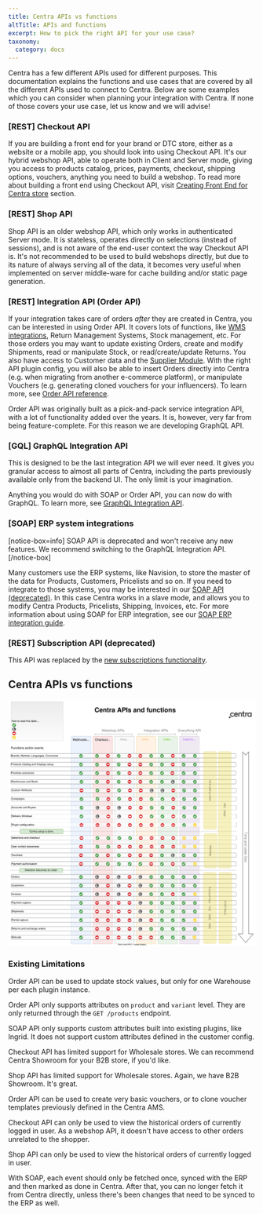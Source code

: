 ```yaml
---
title: Centra APIs vs functions
altTitle: APIs and functions
excerpt: How to pick the right API for your use case?
taxonomy:
  category: docs
---
```



Centra has a few different APIs used for different purposes. This documentation explains the functions and use cases that are covered by all the different APIs used to connect to Centra. Below are some examples which you can consider when planning your integration with Centra. If none of those covers your use case, let us know and we will advise!

### [REST] Checkout API

If you are building a front end for your brand or DTC store, either as a website or a mobile app, you should look into using Checkout API. It's our hybrid webshop API, able to operate both in Client and Server mode, giving you access to products catalog, prices, payments, checkout, shipping options, vouchers, anything you need to build a webshop. To read more about building a front end using Checkout API, visit [Creating Front End for Centra store](/fe-development) section.

### [REST] Shop API

Shop API is an older webshop API, which only works in authenticated Server mode. It is stateless, operates directly on selections (instead of sessions), and is not aware of the end-user context the way Checkout API is. It's not recommended to be used to build webshops directly, but due to its nature of always serving all of the data, it becomes very useful when implemented on server middle-ware for cache building and/or static page generation.

### [REST] Integration API (Order API)

If your integration takes care of orders *after* they are created in Centra, you can be interested in using Order API. It covers lots of functions, like [WMS integrations](/guides/wms-integration), Return Management Systems, Stock management, etc. For those orders you may want to update existing Orders, create and modify Shipments, read or manipulate Stock, or read/create/update Returns. You also have access to Customer data and the [Supplier Module](https://support.centra.com/centra-sections/modules/supplier-module). With the right API plugin config, you will also be able to insert Orders directly into Centra (e.g. when migrating from another e-commerce platform), or manipulate Vouchers (e.g. generating cloned vouchers for your influencers). To learn more, see [Order API reference](/api-references/order-api).

Order API was originally built as a pick-and-pack service integration API, with a lot of functionality added over the years. It is, however, very far from being feature-complete. For this reason we are developing GraphQL API.

### [GQL] GraphQL Integration API

This is designed to be the last integration API we will ever need. It gives you granular access to almost all parts of Centra, including the parts previously available only from the backend UI. The only limit is your imagination.

Anything you would do with SOAP or Order API, you can now do with GraphQL. To learn more, see [GraphQL Integration API](/api-references/graphql-integration-api).

### [SOAP] ERP system integrations

[notice-box=info]
SOAP API is deprecated and won't receive any new features. We recommend switching to the GraphQL Integration API.
[/notice-box]

Many customers use the ERP systems, like Navision, to store the master of the data for Products, Customers, Pricelists and so on. If you need to integrate to those systems, you may be interested in our [SOAP API (deprecated)](/api-references/soap-integration-api). In this case Centra works in a slave mode, and allows you to modify Centra Products, Pricelists, Shipping, Invoices, etc. For more information about using SOAP for ERP integration, see our [SOAP ERP integration guide](/guides/erp-integration).

### [REST] Subscription API (deprecated)

This API was replaced by the [new subscriptions functionality](/fe-development/subscriptions).

## Centra APIs vs functions

![Centra APIs vs functions](APIs.svg)

### Existing Limitations

<a id="LimitOrderWriteStock"></a>
Order API can be used to update stock values, but only for one Warehouse per each plugin instance.

<a id="LimitOrderReadAttributes"></a>
Order API only supports attributes on `product` and `variant` level. They are only returned through the `GET /products` endpoint.

<a id="LimitSoapWriteAttributes"></a>
SOAP API only supports custom attributes built into existing plugins, like Ingrid. It does not support custom attributes defined in the customer config.

<a id="LimitCheckoutB2B"></a>
Checkout API has limited support for Wholesale stores. We can recommend Centra Showroom for your B2B store, if you'd like.

<a id="LimitShopB2B"></a>
Shop API has limited support for Wholesale stores. Again, we have B2B Showroom. It's great.

<a id="LimitOrderWriteVouchers"></a>
Order API can be used to create very basic vouchers, or to clone voucher templates previously defined in the Centra AMS.

<a id="LimitCheckoutReadOrders"></a>
Checkout API can only be used to view the historical orders of currently logged in user. As a webshop API, it doesn't have access to other orders unrelated to the shopper.

<a id="LimitShopReadOrders"></a>
Shop API can only be used to view the historical orders of currently logged in user.

<a id="LimitSoapReadAll"></a>
With SOAP, each event should only be fetched once, synced with the ERP and then marked as done in Centra. After that, you can no longer fetch it from Centra directly, unless there's been changes that need to be synced to the ERP as well.
